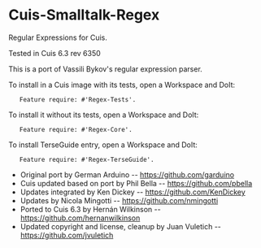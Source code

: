 Cuis-Smalltalk-Regex
====================

Regular Expressions for Cuis.

Tested in Cuis 6.3 rev 6350

This is a port of Vassili Bykov's regular expression parser.

To install in a Cuis image with its tests, open a Workspace and DoIt:
````Smalltalk
   Feature require: #'Regex-Tests'.
````

To install it without its tests, open a Workspace and DoIt:
````Smalltalk
   Feature require: #'Regex-Core'.
````

To install TerseGuide entry, open a Workspace and DoIt:
````Smalltalk
   Feature require: #'Regex-TerseGuide'.
````

- Original port by German Arduino -- https://github.com/garduino
- Cuis updated based on port by Phil Bella -- https://github.com/pbella
- Updates integrated by Ken Dickey -- https://github.com/KenDickey
- Updates by Nicola Mingotti -- https://github.com/nmingotti
- Ported to Cuis 6.3 by Hernán Wilkinson -- https://github.com/hernanwilkinson
- Updated copyright and license, cleanup by Juan Vuletich -- https://github.com/jvuletich
